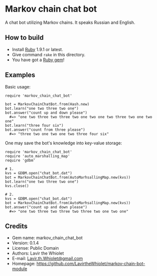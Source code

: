 # Markov chain chat bot

A chat bot utilizing Markov chains. It speaks Russian and English.

<!-- exclude from gem -->

## How to build

- Install [Ruby](http://ruby-lang.org) 1.9.1 or latest.
- Give command `rake` in this directory.
- You have got a [Ruby gem](http://rubygems.org/)!

<!-- end -->

## Examples

Basic usage:

    require 'markov_chain_chat_bot'
    
    bot = MarkovChainChatBot.from(Hash.new)
    bot.learn("one two three two one")
    bot.answer("count up and down please")
      #=> "one two three two three two one two one two three two one two one"
    bot.learn("three four six")
    bot.answer("count from three please")
      #=> "three two one two one two three four six"

One may save the bot's knowledge into key-value storage:

    require 'markov_chain_chat_bot'
    require 'auto_marshalling_map'
    require 'gdbm'
    
    # 1.
    kvs = GDBM.open("chat_bot.dat")
    bot = MarkovChainChatBot.from(AutoMarhsallingMap.new(kvs))
    bot.learn("one two three two one")
    kvs.close()
    
    # 2.
    kvs = GDBM.open("chat_bot.dat")
    bot = MarkovChainChatBot.from(AutoMarhsallingMap.new(kvs))
    bot.answer("count up and down please")
      #=> "one two three two three two three two one two one"

<!-- exclude from gem -->

## Credits

- Gem name: markov_chain_chat_bot
- Version: 0.1.4
- License: Public Domain
- Authors: Lavir the Whiolet
- E-mail: Lavir.th.Whiolet@gmail.com
- Homepage: https://github.com/LavirtheWhiolet/markov-chain-bot-module

<!-- end -->
